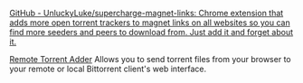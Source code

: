 
[GitHub - UnluckyLuke/supercharge-magnet-links: Chrome extension that adds more open torrent trackers to magnet links on all websites so you can find more seeders and peers to download from. Just add it and forget about it.](https://github.com/UnluckyLuke/supercharge-magnet-links)

[Remote Torrent Adder](https://chrome.google.com/webstore/detail/remote-torrent-adder/oabphaconndgibllomdcjbfdghcmenci?hl=en)
Allows you to send torrent files from your browser to your remote or local Bittorrent client's web interface.
